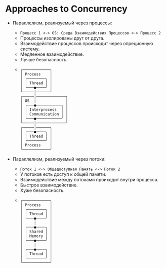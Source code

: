 # Approaches to Concurrency

- Параллелизм, реализуемый через процессы:
  - `Процесс 1 <-> OS: Среда Взаимодействия Процессов <-> Процесс 2`
  - Процессы изолированы друг от друга.
  - Взаимодействие процессов происходит через опреционную систему.
  - Медленное взаимодействие.
  - Лучше безопасность.
  - ```
    ┌────────────╮
    │ Process    │
    │ ╭────────╮ │
    │ │ Thread │ │
    │ ╰───●────╯ │
    ╰─────│──────╯
    ╭─────│─────────────╮
    │ OS  │             │
    │ ╭───●───────────╮ │
    │ │ Interprocess  │ │
    │ │ Communication │ │
    │ ╰───●───────────╯ │
    ╰─────│─────────────╯
    ╭─────│──────╮
    │ ╭───●────╮ │
    │ │ Thread │ │
    │ ╰────────╯ │
    │ Process    │
    ╰────────────╯
    ```

- Параллелизм, реализуемый через потоки:
  - `Поток 1 <-> Общедоступная Память <-> Поток 2`
  - У потоков есть доступ к общей памяти.
  - Взаимодействие между потоками проиходит внутри процесса.
  - Быстрое взаимодействие.
  - Хуже безопасность.
  - ```
    ┌────────────╮
    │ Process    │
    │ ╭────────╮ │
    │ │ Thread │ │
    │ ╰───●────╯ │
    │     │      │
    │ ╭───●────╮ │
    │ │ Shared │ │
    │ │ Memory │ │
    │ ╰───●────╯ │
    │     │      │
    │ ╭───●────╮ │
    │ │ Thread │ │
    │ ╰────────╯ │
    ╰────────────╯
    ```
